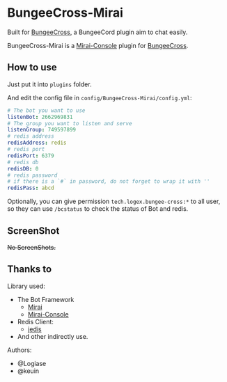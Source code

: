 # BungeeCross-Mirai

Built for [BungeeCross](https://github.com/keuin/BungeeCross), a BungeeCord plugin aim to chat easily.

BungeeCross-Mirai is a [Mirai-Console](https://github.com/mamoe/mirai-console) plugin for [BungeeCross](https://github.com/keuin/BungeeCross).

## How to use

Just put it into `plugins` folder.

And edit the config file in `config/BungeeCross-Mirai/config.yml`:

``` yaml
# The bot you want to use
listenBot: 2662969831
# The group you want to listen and serve
listenGroup: 749597899
# redis address
redisAddress: redis
# redis port
redisPort: 6379
# redis db
redisDB: 0
# redis password
# if there is a `#` in password, do not forget to wrap it with ''
redisPass: abcd
```

Optionally, you can give permission `tech.logex.bungee-cross:*` to all user, so they can use `/bcstatus` to check the status of Bot and redis.

## ScreenShot

~~No ScreenShots.~~

## Thanks to

Library used:

- The Bot Framework
  - [Mirai](https://github.com/mamoe/mirai)
  - [Mirai-Console](https://github.com/mamoe/mirai-console)
- Redis Client:
  - [jedis](https://github.com/redis/jedis)
- And other indirectly use.

Authors:

- @Logiase
- @keuin